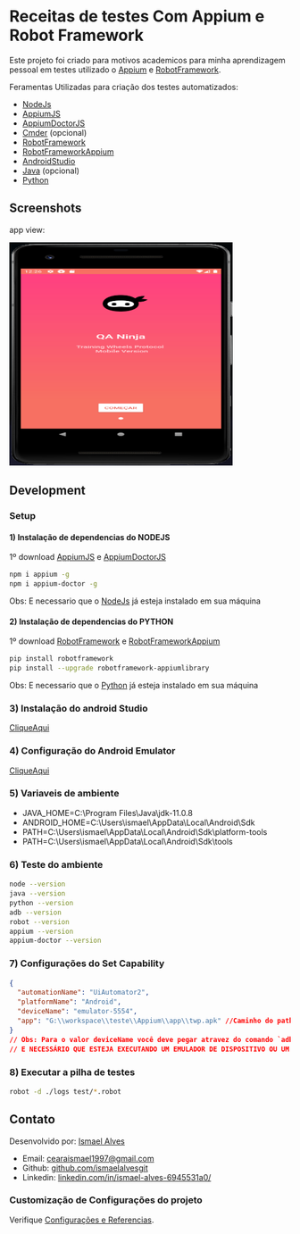 # Receitas de testes Com Appium e Robot Framework
Este projeto foi criado para motivos academicos para minha aprendizagem pessoal
em testes utilizado o [Appium](https://appium.io/) e [RobotFramework](https://robotframework.org/).

Feramentas Utilizadas para criação dos testes automatizados:
* [NodeJs](https://nodejs.org/en/)
* [AppiumJS](https://www.npmjs.com/package/appium)
* [AppiumDoctorJS](https://www.npmjs.com/package/appium-doctor)
* [Cmder](https://cmder.net/) (opcional)
* [RobotFramework](https://robotframework.org/)
* [RobotFrameworkAppium](https://github.com/serhatbolsu/robotframework-appiumlibrary)
* [AndroidStudio](https://developer.android.com/studio?hl=pt-br)
* [Java](https://www.java.com/pt-BR/download/ie_manual.jsp?locale=pt_BR) (opcional)
* [Python](https://www.python.org/)

## Screenshots
app view:

<img src="https://raw.githubusercontent.com/ismaelalvesgit/appium-twp-app/master/app.png" width="400" height="400">

## Development

### Setup

#### 1) Instalação de dependencias do NODEJS
1º download [AppiumJS](https://www.npmjs.com/package/appium) e [AppiumDoctorJS](https://www.npmjs.com/package/appium-doctor)
``` sh
npm i appium -g
npm i appium-doctor -g
```
Obs: E necessario que o [NodeJs](https://nodejs.org/en/) já esteja instalado em sua máquina

#### 2) Instalação de dependencias do PYTHON
1º download [RobotFramework](https://robotframework.org/) e [RobotFrameworkAppium](https://github.com/serhatbolsu/robotframework-appiumlibrary)
``` sh
pip install robotframework
pip install --upgrade robotframework-appiumlibrary
```
Obs: E necessario que o [Python](https://www.python.org/) já esteja instalado em sua máquina

### 3) Instalação do android Studio
[CliqueAqui](https://developer.android.com/studio/install?hl=pt-br)

### 4) Configuração do Android Emulator
[CliqueAqui](https://developer.android.com/studio/run/emulator?hl=pt-br)

### 5) Variaveis de ambiente
* JAVA_HOME=C:\Program Files\Java\jdk-11.0.8
* ANDROID_HOME=C:\Users\ismael\AppData\Local\Android\Sdk
* PATH=C:\Users\ismael\AppData\Local\Android\Sdk\platform-tools
* PATH=C:\Users\ismael\AppData\Local\Android\Sdk\tools

### 6) Teste do ambiente
``` sh
node --version
java --version
python --version
adb --version
robot --version
appium --version
appium-doctor --version
```

### 7) Configurações do Set Capability
``` json
{
  "automationName": "UiAutomator2",
  "platformName": "Android",
  "deviceName": "emulator-5554",
  "app": "G:\\workspace\\teste\\Appium\\app\\twp.apk" //Caminho do path da sua maquina
}
// Obs: Para o valor deviceName você deve pegar atravez do comando `adb devices` 
// E NECESSÁRIO QUE ESTEJA EXECUTANDO UM EMULADOR DE DISPOSITIVO OU UM DISPOSITIVO REAL ESTEJA CONECTADO A SUA MAQUINA
```

### 8) Executar a pilha de testes
``` sh
robot -d ./logs test/*.robot
```

## Contato

Desenvolvido por: [Ismael Alves](https://github.com/ismaelalvesgit)

* Email: [cearaismael1997@gmail.com](mailto:cearaismael1997@gmail.com) 
* Github: [github.com/ismaelalvesgit](https://github.com/ismaelalvesgit)
* Linkedin: [linkedin.com/in/ismael-alves-6945531a0/](https://www.linkedin.com/in/ismael-alves-6945531a0/)

### Customização de Configurações do projeto
Verifique [Configurações e Referencias](https://robotframework.org/#documentation).